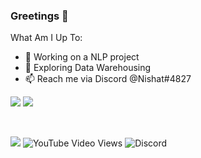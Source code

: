 ### Greetings 👋
What Am I Up To:

- 🔭 Working on a NLP project
- 🌱 Exploring Data Warehousing
- 📫 Reach me via Discord @Nishat#4827


<img src="https://github-readme-stats.vercel.app/api?username=DevStrikerTech&show_icons=true&hide=prs,issues">
<img src="https://github-readme-stats.vercel.app/api/top-langs/?username=DevStrikerTech">

&nbsp;
&nbsp;

![](https://komarev.com/ghpvc/?username=DevStrikerTech&color=yellow&label=👁️‍+&nbsp;+Profile+Views) ![YouTube Video Views](https://img.shields.io/youtube/views/wbya9TlnFw?style=social) ![Discord](https://img.shields.io/discord/699963943082524705?logo=Discord)
